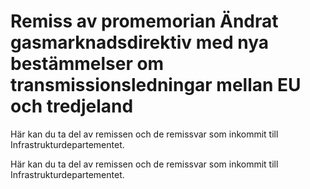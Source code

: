 # Remiss av promemorian Ändrat gasmarknadsdirektiv med nya bestämmelser om transmissionsledningar mellan EU och tredjeland

Här kan du ta del av remissen och de remissvar som inkommit till Infrastrukturdepartementet.

Här kan du ta del av remissen och de remissvar som inkommit till Infrastrukturdepartementet.
